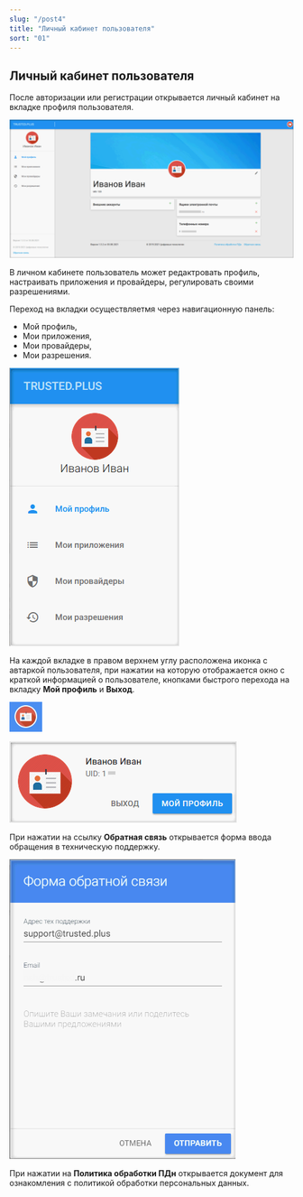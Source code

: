 ```yaml
---
slug: "/post4"
title: "Личный кабинет пользователя"
sort: "01"
---
```


## Личный кабинет пользователя

После авторизации или регистрации открывается личный кабинет на вкладке профиля пользователя. 

![account.png](./images/account.png "Личный кабинет пользователя")

В личном кабинете пользователь может редактровать профиль, настраивать приложения и провайдеры, регулировать своими разрешениями.

Переход на вкладки осуществляетмя через навигационную панель:    
- Мой профиль,
- Мои приложения,
- Мои провайдеры, 
- Мои разрешения.

![account-menu.png](./images/account-menu.png "Навигационная панель сервиса")
 
На каждой вкладке в правом верхнем углу расположена иконка с автаркой пользователя, при нажатии на которую отображается окно с краткой информацией о пользователе, кнопками быстрого перехода на вкладку **Мой профиль** и **Выход**.               
    
![profile-info.png](./images/profile-info.png "Кнопка информации о профиле") 

![profile-exit](./images/profile-exit.png "Всплывающее окно с информацией о пользователе и кнопками перехода в профиль и выход")                

При нажатии на ссылку **Обратная связь** открывается форма ввода обращения в техническую поддержку.

![support.png](./images/support.png "Форма обратной связи")

При нажатии на **Политика обработки ПДн** открывается документ для ознакомления с политикой обработки персональных данных.